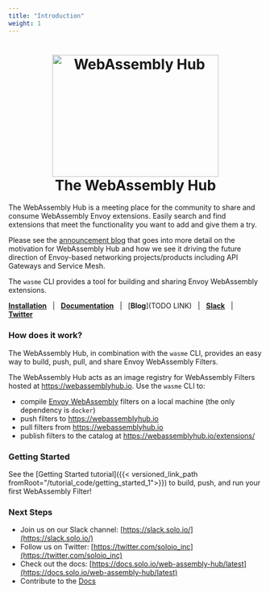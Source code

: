 ```yaml
---
title: "Introduction"
weight: 1
---
```


<h1 align="center">
    <img src="https://github.com/solo-io/wasme/blob/master/docs/content/img/logo.png?raw=true" alt="WebAssembly Hub" width="330" height="242">
  <br>
  The WebAssembly Hub
</h1>

The WebAssembly Hub is a meeting place for the community to share and consume WebAssembly Envoy extensions. Easily search and find extensions that meet the functionality you want to add and give them a try.

Please see the [announcement blog](https://medium.com/solo-io/introducing-the-webassembly-hub-a-service-for-building-deploying-sharing-and-discovering-wasm-d461719383ca) that goes into more detail on the motivation for WebAssembly Hub and how we see it driving the future direction of Envoy-based networking projects/products including API Gateways and Service Mesh.

The `wasme` CLI provides a tool for building and sharing Envoy WebAssembly extensions.

[**Installation**](https://docs.solo.io/web-assembly-hub/latest/installation/) &nbsp; |
&nbsp; [**Documentation**](https://docs.solo.io/web-assembly-hub/latest) &nbsp; |
&nbsp; [**Blog**](TODO LINK) &nbsp; |
&nbsp; [**Slack**](https://slack.solo.io) &nbsp; |
&nbsp; [**Twitter**](https://twitter.com/soloio_inc)

### How does it work?

The WebAssembly Hub, in combination with the `wasme` CLI, provides an easy way to build, push, pull, and share Envoy WebAssembly Filters.

The WebAssembly Hub acts as an image registry for WebAssembly Filters hosted at https://webassemblyhub.io. Use the `wasme` CLI to:

- compile [Envoy WebAssembly](https://github.com/envoyproxy/envoy-wasm) filters on a local machine (the only dependency is `docker`)
- push filters to https://webassemblyhub.io
- pull filters from https://webassemblyhub.io
- publish filters to the catalog at https://webassemblyhub.io/extensions/ 

### Getting Started

See the [Getting Started tutorial]({{< versioned_link_path fromRoot="/tutorial_code/getting_started_1">}}) to build, push, and run your first WebAssembly Filter!

### Next Steps
- Join us on our Slack channel: [https://slack.solo.io/](https://slack.solo.io/)
- Follow us on Twitter: [https://twitter.com/soloio_inc](https://twitter.com/soloio_inc)
- Check out the docs: [https://docs.solo.io/web-assembly-hub/latest](https://docs.solo.io/web-assembly-hub/latest)
- Contribute to the [Docs](https://github.com/solo-io/wasme)
